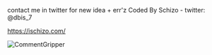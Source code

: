 contact me in twitter for new idea + err'z
Coded By Schizo - twitter: @dbis_7

https://ischizo.com/

![CommentGripper](https://i.ibb.co/C9YWHMW/Capture.jpg)
